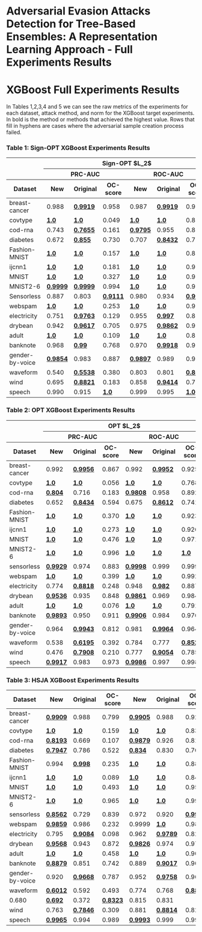 # Adversarial Evasion Attacks Detection for Tree-Based Ensembles: A Representation Learning Approach - Full Experiments Results

# XGBoost Full Experiments Results

In Tables 1,2,3,4 and 5 we can see the raw metrics of the experiments for each dataset, attack method, and norm for the XGBoost target experiments. In bold is the method or methods that achieved the highest value. Rows that fill in hyphens are cases where the adversarial sample creation process failed.

### Table 1: Sign-OPT XGBoost Experiments Results

<table>
  <thead>
    <tr>
      <th rowspan="2"></th>
      <th colspan="6">Sign-OPT $L_2$ </th>
      <th colspan="6">Sign-OPT $L_\infty$ </th>
    </tr>
    <tr>
      <th colspan="3">PRC-AUC</th>
      <th colspan="3">ROC-AUC</th>
      <th colspan="3">PRC-AUC</th>
      <th colspan="3">ROC-AUC</th>
    </tr>
    <tr>
      <th>Dataset</th>
      <th>New</th>
      <th>Original</th>
      <th>OC-score</th>
      <th>New</th>
      <th>Original</th>
      <th>OC-score</th>
      <th>New</th>
      <th>Original</th>
      <th>OC-score</th>
      <th>New</th>
      <th>Original</th>
      <th>OC-score</th>
    </tr>
  </thead>
  <tbody>
    <tr>
      <td>breast-cancer</td>
      <td>0.988</td>
      <td><strong><u>0.9919</u></strong></td>
      <td>0.958</td>
      <td>0.987</td>
      <td><strong><u>0.9919</u></strong></td>
      <td>0.965</td>
      <td><strong><u>0.9971</u></strong></td>
      <td>0.997</td>
      <td>0.960</td>
      <td><strong><u>0.997</u></strong></td>
      <td><strong><u>0.997</u></strong></td>
      <td>0.970</td>
    </tr>
    <tr>
      <td>covtype</td>
      <td><strong><u>1.0</u></strong></td>
      <td><strong><u>1.0</u></strong></td>
      <td>0.049</td>
      <td><strong><u>1.0</u></strong></td>
      <td><strong><u>1.0</u></strong></td>
      <td>0.843</td>
      <td><strong><u>1.0</u></strong></td>
      <td><strong><u>1.0</u></strong></td>
      <td>0.053</td>
      <td><strong><u>1.0</u></strong></td>
      <td><strong><u>1.0</u></strong></td>
      <td>0.833</td>
    </tr>
    <tr>
      <td>cod-rna</td>
      <td>0.743</td>
      <td><strong><u>0.7655</u></strong></td>
      <td>0.161</td>
      <td><strong><u>0.9795</u></strong></td>
      <td>0.955</td>
      <td>0.880</td>
      <td><strong><u>0.7773</u></strong></td>
      <td>0.599</td>
      <td>0.238</td>
      <td><strong><u>0.9808</u></strong></td>
      <td>0.936</td>
      <td>0.889</td>
    </tr>
    <tr>
      <td>diabetes</td>
      <td>0.672</td>
      <td><strong><u>0.855</u></strong></td>
      <td>0.730</td>
      <td>0.707</td>
      <td><strong><u>0.8432</u></strong></td>
      <td>0.772</td>
      <td>0.580</td>
      <td><strong><u>0.8668</u></strong></td>
      <td>0.445</td>
      <td>0.702</td>
      <td><strong><u>0.8678</u></strong></td>
      <td>0.615</td>
    </tr>
    <tr>
      <td>Fashion-MNIST</td>
      <td><strong><u>1.0</u></strong></td>
      <td><strong><u>1.0</u></strong></td>
      <td>0.157</td>
      <td><strong><u>1.0</u></strong></td>
      <td><strong><u>1.0</u></strong></td>
      <td>0.839</td>
      <td><strong><u>0.9999</u></strong></td>
      <td><strong><u>0.9999</u></strong></td>
      <td>0.237</td>
      <td><strong><u>1.0</u></strong></td>
      <td><strong><u>1.0</u></strong></td>
      <td>0.908</td>
    </tr>
    <tr>
      <td>ijcnn1</td>
      <td><strong><u>1.0</u></strong></td>
      <td><strong><u>1.0</u></strong></td>
      <td>0.181</td>
      <td><strong><u>1.0</u></strong></td>
      <td><strong><u>1.0</u></strong></td>
      <td>0.907</td>
      <td><strong><u>1.0</u></strong></td>
      <td><strong><u>1.0</u></strong></td>
      <td>0.276</td>
      <td><strong><u>1.0</u></strong></td>
      <td><strong><u>1.0</u></strong></td>
      <td>0.935</td>
    </tr>
    <tr>
      <td>MNIST</td>
      <td><strong><u>1.0</u></strong></td>
      <td><strong><u>1.0</u></strong></td>
      <td>0.327</td>
      <td><strong><u>1.0</u></strong></td>
      <td><strong><u>1.0</u></strong></td>
      <td>0.945</td>
      <td><strong><u>1.0</u></strong></td>
      <td><strong><u>1.0</u></strong></td>
      <td>0.434</td>
      <td><strong><u>1.0</u></strong></td>
      <td><strong><u>1.0</u></strong></td>
      <td>0.960</td>
    </tr>
    <tr>
      <td>MNIST2-6</td>
      <td><strong><u>0.9999</u></strong></td>
      <td><strong><u>0.9999</u></strong></td>
      <td>0.994</td>
      <td><strong><u>1.0</u></strong></td>
      <td><strong><u>1.0</u></strong></td>
      <td>0.999</td>
      <td><strong><u>1.0</u></strong></td>
      <td><strong><u>1.0</u></strong></td>
      <td>0.991</td>
      <td><strong><u>1.0</u></strong></td>
      <td><strong><u>1.0</u></strong></td>
      <td>0.999</td>
    </tr>
    <tr>
      <td>Sensorless</td>
      <td>0.887</td>
      <td>0.803</td>
      <td><strong><u>0.9111</u></strong></td>
      <td>0.980</td>
      <td>0.934</td>
      <td><strong><u>0.9982</u></strong></td>
      <td><strong><u>0.9709</u></strong></td>
      <td>0.939</td>
      <td>0.887</td>
      <td>0.997</td>
      <td>0.987</td>
      <td><strong><u>0.9984</u></strong></td>
    </tr>
    <tr>
      <td>webspam</td>
      <td><strong><u>1.0</u></strong></td>
      <td><strong><u>1.0</u></strong></td>
      <td>0.253</td>
      <td><strong><u>1.0</u></strong></td>
      <td><strong><u>1.0</u></strong></td>
      <td>0.985</td>
      <td><strong><u>1.0</u></strong></td>
      <td><strong><u>1.0</u></strong></td>
      <td>0.354</td>
      <td><strong><u>1.0</u></strong></td>
      <td><strong><u>1.0</u></strong></td>
      <td>0.990</td>
    </tr>
    <tr>
      <td>electricity</td>
      <td>0.751</td>
      <td><strong><u>0.9763</u></strong></td>
      <td>0.129</td>
      <td>0.955</td>
      <td><strong><u>0.997</u></strong></td>
      <td>0.883</td>
      <td>0.829</td>
      <td><strong><u>0.9661</u></strong></td>
      <td>0.300</td>
      <td>0.970</td>
      <td><strong><u>0.9968</u></strong></td>
      <td>0.901</td>
    </tr>
    <tr>
      <td>drybean</td>
      <td>0.942</td>
      <td><strong><u>0.9617</u></strong></td>
      <td>0.705</td>
      <td>0.975</td>
      <td><strong><u>0.9862</u></strong></td>
      <td>0.974</td>
      <td><strong><u>0.9585</u></strong></td>
      <td>0.914</td>
      <td>0.796</td>
      <td><strong><u>0.9868</u></strong></td>
      <td>0.955</td>
      <td>0.967</td>
    </tr>
    <tr>
      <td>adult</td>
      <td><strong><u>1.0</u></strong></td>
      <td><strong><u>1.0</u></strong></td>
      <td>0.109</td>
      <td><strong><u>1.0</u></strong></td>
      <td><strong><u>1.0</u></strong></td>
      <td>0.813</td>
      <td><strong><u>1.0</u></strong></td>
      <td><strong><u>1.0</u></strong></td>
      <td>0.128</td>
      <td><strong><u>1.0</u></strong></td>
      <td><strong><u>1.0</u></strong></td>
      <td>0.817</td>
    </tr>
    <tr>
      <td>banknote</td>
      <td>0.968</td>
      <td><strong><u>0.99</u></strong></td>
      <td>0.768</td>
      <td>0.970</td>
      <td><strong><u>0.9918</u></strong></td>
      <td>0.961</td>
      <td><strong><u>0.9699</u></strong></td>
      <td>0.961</td>
      <td>0.798</td>
      <td><strong><u>0.9822</u></strong></td>
      <td>0.982</td>
      <td>0.957</td>
    </tr>
    <tr>
      <td>gender-by-voice</td>
      <td><strong><u>0.9854</u></strong></td>
      <td>0.983</td>
      <td>0.887</td>
      <td><strong><u>0.9897</u></strong></td>
      <td>0.989</td>
      <td>0.978</td>
      <td>0.982</td>
      <td><strong><u>0.9964</u></strong></td>
      <td>0.960</td>
      <td>0.990</td>
      <td><strong><u>0.9975</u></strong></td>
      <td>0.993</td>
    </tr>
    <tr>
      <td>waveform</td>
      <td>0.540</td>
      <td><strong><u>0.5538</u></strong></td>
      <td>0.380</td>
      <td>0.803</td>
      <td>0.801</td>
      <td><strong><u>0.8628</u></strong></td>
      <td>0.467</td>
      <td><strong><u>0.5575</u></strong></td>
      <td>0.461</td>
      <td>0.717</td>
      <td>0.779</td>
      <td><strong><u>0.8665</u></strong></td>
    </tr>
    <tr>
      <td>wind</td>
      <td>0.695</td>
      <td><strong><u>0.8821</u></strong></td>
      <td>0.183</td>
      <td>0.858</td>
      <td><strong><u>0.9414</u></strong></td>
      <td>0.730</td>
      <td>0.526</td>
      <td><strong><u>0.7558</u></strong></td>
      <td>0.205</td>
      <td>0.819</td>
      <td><strong><u>0.8812</u></strong></td>
      <td>0.742</td>
    </tr>
    <tr>
      <td>speech</td>
      <td>0.990</td>
      <td>0.915</td>
      <td><strong><u>1.0</u></strong></td>
      <td>0.999</td>
      <td>0.995</td>
      <td><strong><u>1.0</u></strong></td>
      <td><strong><u>0.9943</u></strong></td>
      <td>0.965</td>
      <td>0.967</td>
      <td><strong><u>0.9987</u></strong></td>
      <td>0.990</td>
      <td>0.998</td>
    </tr>
  </tbody>
</table>
  

### Table 2: OPT XGBoost Experiments Results

<table>
  <thead>
    <tr>
      <th rowspan="2"></th>
      <th colspan="6">OPT $L_2$ </th>
      <th colspan="6">OPT $L_\infty$ </th>
    </tr>
    <tr>
      <th colspan="3">PRC-AUC</th>
      <th colspan="3">ROC-AUC</th>
      <th colspan="3">PRC-AUC</th>
      <th colspan="3">ROC-AUC</th>
    </tr>
    <tr>
      <th>Dataset</th>
      <th>New</th>
      <th>Original</th>
      <th>OC-score</th>
      <th>New</th>
      <th>Original</th>
      <th>OC-score</th>
      <th>New</th>
      <th>Original</th>
      <th>OC-score</th>
      <th>New</th>
      <th>Original</th>
      <th>OC-score</th>
    </tr>
  </thead>
  <tbody>
    <tr>
      <td>breast-cancer</td>
      <td>0.992</td>
      <td><strong><u>0.9956</u></strong></td>
      <td>0.867</td>
      <td>0.992</td>
      <td><strong><u>0.9952</u></strong></td>
      <td>0.925</td>
      <td>0.973</td>
      <td><strong><u>0.9737</u></strong></td>
      <td>0.920</td>
      <td><strong><u>0.9788</u></strong></td>
      <td>0.978</td>
      <td>0.968</td>
    </tr>
    <tr>
      <td>covtype</td>
      <td><strong><u>1.0</u></strong></td>
      <td><strong><u>1.0</u></strong></td>
      <td>0.056</td>
      <td><strong><u>1.0</u></strong></td>
      <td><strong><u>1.0</u></strong></td>
      <td>0.768</td>
      <td><strong><u>1.0</u></strong></td>
      <td><strong><u>1.0</u></strong></td>
      <td>0.072</td>
      <td><strong><u>1.0</u></strong></td>
      <td><strong><u>1.0</u></strong></td>
      <td>0.856</td>
    </tr>
    <tr>
      <td>cod-rna</td>
      <td><strong><u>0.804</u></strong></td>
      <td>0.716</td>
      <td>0.183</td>
      <td><strong><u>0.9808</u></strong></td>
      <td>0.958</td>
      <td>0.892</td>
      <td><strong><u>0.8035</u></strong></td>
      <td>0.647</td>
      <td>0.234</td>
      <td><strong><u>0.9774</u></strong></td>
      <td>0.953</td>
      <td>0.907</td>
    </tr>
    <tr>
      <td>diabetes</td>
      <td>0.652</td>
      <td><strong><u>0.8434</u></strong></td>
      <td>0.594</td>
      <td>0.675</td>
      <td><strong><u>0.8612</u></strong></td>
      <td>0.741</td>
      <td><strong><u>0.8455</u></strong></td>
      <td>0.751</td>
      <td>0.699</td>
      <td><strong><u>0.8174</u></strong></td>
      <td>0.745</td>
      <td>0.736</td>
    </tr>
    <tr>
      <td>Fashion-MNIST</td>
      <td><strong><u>1.0</u></strong></td>
      <td><strong><u>1.0</u></strong></td>
      <td>0.370</td>
      <td><strong><u>1.0</u></strong></td>
      <td><strong><u>1.0</u></strong></td>
      <td>0.923</td>
      <td><strong><u>1.0</u></strong></td>
      <td><strong><u>1.0</u></strong></td>
      <td>0.445</td>
      <td><strong><u>1.0</u></strong></td>
      <td><strong><u>1.0</u></strong></td>
      <td>0.936</td>
    </tr>
    <tr>
      <td>ijcnn1</td>
      <td><strong><u>1.0</u></strong></td>
      <td><strong><u>1.0</u></strong></td>
      <td>0.273</td>
      <td><strong><u>1.0</u></strong></td>
      <td><strong><u>1.0</u></strong></td>
      <td>0.926</td>
      <td><strong><u>1.0</u></strong></td>
      <td><strong><u>1.0</u></strong></td>
      <td>0.246</td>
      <td><strong><u>1.0</u></strong></td>
      <td><strong><u>1.0</u></strong></td>
      <td>0.941</td>
    </tr>
    <tr>
      <td>MNIST</td>
      <td><strong><u>1.0</u></strong></td>
      <td><strong><u>1.0</u></strong></td>
      <td>0.476</td>
      <td><strong><u>1.0</u></strong></td>
      <td><strong><u>1.0</u></strong></td>
      <td>0.971</td>
      <td><strong><u>1.0</u></strong></td>
      <td><strong><u>1.0</u></strong></td>
      <td>0.566</td>
      <td><strong><u>1.0</u></strong></td>
      <td><strong><u>1.0</u></strong></td>
      <td>0.975</td>
    </tr>
    <tr>
      <td>MNIST2-6</td>
      <td><strong><u>1.0</u></strong></td>
      <td><strong><u>1.0</u></strong></td>
      <td>0.996</td>
      <td><strong><u>1.0</u></strong></td>
      <td><strong><u>1.0</u></strong></td>
      <td><strong><u>1.0</u></strong></td>
      <td><strong><u>1.0</u></strong></td>
      <td><strong><u>1.0</u></strong></td>
      <td>0.986</td>
      <td><strong><u>1.0</u></strong></td>
      <td><strong><u>1.0</u></strong></td>
      <td>0.999</td>
    </tr>
    <tr>
      <td>sensorless</td>
      <td><strong><u>0.9929</u></strong></td>
      <td>0.974</td>
      <td>0.883</td>
      <td><strong><u>0.9998</u></strong></td>
      <td>0.999</td>
      <td>0.999</td>
      <td><strong><u>0.9871</u></strong></td>
      <td>0.965</td>
      <td>0.877</td>
      <td><strong><u>0.999</u></strong></td>
      <td>0.993</td>
      <td>0.998</td>
    </tr>
    <tr>
      <td>webspam</td>
      <td><strong><u>1.0</u></strong></td>
      <td><strong><u>1.0</u></strong></td>
      <td>0.399</td>
      <td><strong><u>1.0</u></strong></td>
      <td><strong><u>1.0</u></strong></td>
      <td>0.992</td>
      <td><strong><u>1.0</u></strong></td>
      <td><strong><u>1.0</u></strong></td>
      <td>0.387</td>
      <td><strong><u>1.0</u></strong></td>
      <td><strong><u>1.0</u></strong></td>
      <td>0.991</td>
    </tr>
    <tr>
      <td>electricity</td>
      <td>0.774</td>
      <td><strong><u>0.8818</u></strong></td>
      <td>0.248</td>
      <td>0.948</td>
      <td><strong><u>0.982</u></strong></td>
      <td>0.887</td>
      <td>0.852</td>
      <td><strong><u>0.891</u></strong></td>
      <td>0.286</td>
      <td><strong><u>0.9731</u></strong></td>
      <td>0.960</td>
      <td>0.904</td>
    </tr>
    <tr>
      <td>drybean</td>
      <td><strong><u>0.9536</u></strong></td>
      <td>0.935</td>
      <td>0.848</td>
      <td><strong><u>0.9861</u></strong></td>
      <td>0.969</td>
      <td>0.984</td>
      <td><strong><u>0.9396</u></strong></td>
      <td>0.934</td>
      <td>0.877</td>
      <td>0.964</td>
      <td>0.970</td>
      <td><strong><u>0.9869</u></strong></td>
    </tr>
    <tr>
      <td>adult</td>
      <td><strong><u>1.0</u></strong></td>
      <td><strong><u>1.0</u></strong></td>
      <td>0.076</td>
      <td><strong><u>1.0</u></strong></td>
      <td><strong><u>1.0</u></strong></td>
      <td>0.791</td>
      <td><strong><u>1.0</u></strong></td>
      <td><strong><u>1.0</u></strong></td>
      <td>0.058</td>
      <td><strong><u>1.0</u></strong></td>
      <td><strong><u>1.0</u></strong></td>
      <td>0.702</td>
    </tr>
    <tr>
      <td>banknote</td>
      <td><strong><u>0.9893</u></strong></td>
      <td>0.950</td>
      <td>0.911</td>
      <td><strong><u>0.9906</u></strong></td>
      <td>0.984</td>
      <td>0.976</td>
      <td><strong><u>0.956</u></strong></td>
      <td>0.942</td>
      <td>0.876</td>
      <td>0.974</td>
      <td>0.967</td>
      <td><strong><u>0.9767</u></strong></td>
    </tr>
    <tr>
      <td>gender-by-voice</td>
      <td>0.964</td>
      <td><strong><u>0.9943</u></strong></td>
      <td>0.812</td>
      <td>0.981</td>
      <td><strong><u>0.9964</u></strong></td>
      <td>0.964</td>
      <td>0.976</td>
      <td><strong><u>0.9926</u></strong></td>
      <td>0.842</td>
      <td>0.987</td>
      <td><strong><u>0.9951</u></strong></td>
      <td>0.974</td>
    </tr>
    <tr>
      <td>waveform</td>
      <td>0.538</td>
      <td><strong><u>0.6195</u></strong></td>
      <td>0.392</td>
      <td>0.784</td>
      <td>0.777</td>
      <td><strong><u>0.8524</u></strong></td>
      <td>0.590</td>
      <td><strong><u>0.6673</u></strong></td>
      <td>0.395</td>
      <td>0.819</td>
      <td>0.800</td>
      <td><strong><u>0.8813</u></strong></td>
    </tr>
    <tr>
      <td>wind</td>
      <td>0.476</td>
      <td><strong><u>0.7908</u></strong></td>
      <td>0.210</td>
      <td>0.777</td>
      <td><strong><u>0.9054</u></strong></td>
      <td>0.785</td>
      <td>0.423</td>
      <td><strong><u>0.7694</u></strong></td>
      <td>0.176</td>
      <td>0.755</td>
      <td><strong><u>0.8653</u></strong></td>
      <td>0.729</td>
    </tr>
    <tr>
      <td>speech</td>
      <td><strong><u>0.9917</u></strong></td>
      <td>0.983</td>
      <td>0.973</td>
      <td><strong><u>0.9986</u></strong></td>
      <td>0.997</td>
      <td>0.998</td>
      <td><strong><u>0.9957</u></strong></td>
      <td>0.799</td>
      <td>0.984</td>
      <td>0.9996</td>
      <td>0.977</td>
      <td><strong><u>1.0</u></strong></td>
    </tr>
  </tbody>
</table>

### Table 3: HSJA XGBoost Experiments Results

|Dataset          | New    |  Original  | OC-score  |  New   | Original | OC-score  | New    |  Original  | OC-score |  New   | Original | OC-score |
|----|----|----|----|----|----|----|----|----|----|----|----|----|
breast-cancer    	 |	 **<u>0.9909</u>**	 |	 0.988	 |	 0.799	 |	 **<u>0.9905</u>**	 |	 0.988	 |	 0.923	 |	 0.982	 |	 **<u>0.9956</u>**	 |	 0.934	 |	 0.987	 |	 **<u>0.9958</u>**	 |	 0.954|
covtype |	 **<u>1.0</u>**	 |	 **<u>1.0</u>**	 |	 0.159	 |	 **<u>1.0</u>**	 |	 **<u>1.0</u>**	 |	 0.832	 |	 **<u>1.0</u>**	 |	 **<u>1.0</u>**	 |	 0.230	 |	 **<u>1.0</u>**	 |	 **<u>1.0</u>**	 |	 0.811|
cod-rna 	 |	 **<u>0.8193</u>**	 |	 0.669	 |	 0.107	 |	 **<u>0.9879</u>**	 |	 0.926	 |	 0.817	 |	 **<u>0.8389</u>**	 |	 0.594	 |	 0.185	 |	 **<u>0.9891</u>**	 |	 0.944	 |	 0.847|
diabetes    	 |	 **<u>0.7947</u>**	 |	 0.786	 |	 0.522	 |	 **<u>0.834</u>**	 |	 0.830	 |	 0.708	 |	 0.787	 |	 **<u>0.8219</u>**	 |	 0.516	 |	 0.790	 |	 **<u>0.8325</u>**	 |	 0.710|
Fashion-MNIST 	 |	 0.994	 |	 **<u>0.998</u>**	 |	 0.235	 |	 **<u>1.0</u>**	 |	 **<u>1.0</u>**	 |	 0.881	 |	**<u>1.0</u>**  |	 0.9997	 |	 0.266	 |	 **<u>1.0</u>**	 |	 **<u>1.0</u>**	 |	 0.868|
ijcnn1 |	 **<u>1.0</u>**	 |	 **<u>1.0</u>**	 |	 0.089	 |	 **<u>1.0</u>**	 |	 **<u>1.0</u>**	 |	 0.846	 |	 **<u>1.0</u>**	 |	 **<u>1.0</u>**	 |	 0.132	 |	 **<u>1.0</u>**	 |	 **<u>1.0</u>**	 |	 0.893|
MNIST |	 **<u>1.0</u>**	 |	 **<u>1.0</u>**	 |	 0.493	 |	 **<u>1.0</u>**	 |	 **<u>1.0</u>**	 |	 0.954	 |	 **<u>1.0</u>**	 |	 **<u>1.0</u>**	 |	 0.420	 |	 **<u>1.0</u>**	 |	 **<u>1.0</u>**	 |	 0.945|
MNIST2-6 	 |	 **<u>1.0</u>**	 |	 **<u>1.0</u>**	 |	 0.965	 |	 **<u>1.0</u>**	 |	 **<u>1.0</u>**	 |	 0.998	 |	 **<u>1.0</u>**	 |	 **<u>1.0</u>**	 |	 0.972	 |	 **<u>1.0</u>**	 |	 **<u>1.0</u>**	 |	 0.998|
sensorless |	 **<u>0.8562</u>**	 |	 0.729	 |	 0.839	 |	 0.972	 |	 0.920	 |	 **<u>0.9973</u>**	 |	 **<u>0.9175</u>**	 |	 0.782	 |	 0.893	 |	 0.990	 |	 0.934	 |	 **<u>0.9984</u>**|
 webspam |	 **<u>0.9859</u>**	 |	 0.986	 |	 0.232	 |	 0.9999	 |	 **<u>1.0</u>**	 |	 0.986	 |	 **<u>1.0</u>**	 |	 **<u>1.0</u>**	 |	 0.212	 |	 **<u>1.0</u>**	 |	 **<u>1.0</u>**	 |	 0.984|
electricity 	 |	 0.795	 |	 **<u>0.9084</u>**	 |	 0.098	 |	 0.962	 |	 **<u>0.9789</u>**	 |	 0.824	 |	 **<u>0.8877</u>**	 |	 0.853	 |	 0.189	 |	 **<u>0.9841</u>**	 |	 0.953	 |	 0.852|
drybean 	 |	 **<u>0.9568</u>**	 |	 0.943	 |	 0.872	 |	 **<u>0.9826</u>**	 |	 0.974	 |	 0.977	 |	 **<u>0.9561</u>**	 |	 0.953	 |	 0.846	 |	 **<u>0.9795</u>**	 |	 0.979	 |	 0.978|
adult 	 |	 **<u>1.0</u>**	 |	 **<u>1.0</u>**	 |	 0.458	 |	 **<u>1.0</u>**	 |	 **<u>1.0</u>**	 |	 0.905	 |	 **<u>1.0</u>**	 |	 **<u>1.0</u>**	 |	 0.366	 |	 **<u>1.0</u>**	 |	 **<u>1.0</u>**	 |	 0.883|
banknote  		 |	 **<u>0.8879</u>**	 |	 0.851	 |	 0.742	 |	 0.889	 |	 **<u>0.9017</u>**	 |	 0.901	 |	 0.895	 |	 **<u>0.901</u>**	 |	 0.658	 |	 **<u>0.9265</u>**	 |	 0.907	 |	 0.869|
gender-by-voice 	 |	 0.920	 |	 **<u>0.9668</u>**	 |	 0.787	 |	 0.952	 |	 **<u>0.9758</u>**	 |	 0.962	 |	 0.961	 |	 **<u>0.9882</u>**	 |	 0.721	 |	 0.975	 |	 **<u>0.9927</u>**	 |	 0.947|
waveform  	 |	 **<u>0.6012</u>**	 |	 0.592	 |	 0.493	 |	 0.774	 |	 0.768	 |	 **<u>0.883</u>**	 |	 
0.680	 |	 **<u>0.692</u>**	 |	 0.372	 |	 **<u>0.8323</u>**	 |	 0.815	 |	 0.831|
wind |	 0.763	 |	 **<u>0.7846</u>**	 |	 0.309	 |	 0.881	 |	 **<u>0.8814</u>**	 |	 0.824	 |	 0.712	 |	 **<u>0.8311</u>**	 |	 0.328	 |	 0.870	 |	 **<u>0.9151</u>**	 |	 0.789|
speech 	 |	 **<u>0.9965</u>**	 |	 0.994	 |	 0.989	 |	 **<u>0.9993</u>**	 |	 0.999	 |	 0.999	 |	 0.996	 |	 0.994	 |	 **<u>0.9995</u>**	 |	 0.999	 |	 0.998	 |	 **<u>1.0</u>**|


